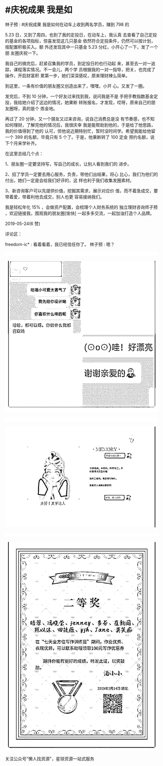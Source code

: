 # #庆祝成果 我是如

林子预 : #庆祝成果 我是如何在动车上收到两名学员，赚到 798 的

5.23 日，又到了周四，也到了我的定投日，在动车上，我认真 去查看了自己定投的基金的各项指标，惊喜发现这几只基金 依然符合定投条件，仍然可以按计划，按配置积极买入。额 外还发现其中一只基金 5.23 分红，小开心了一下，发了一个朋 友圈庆祝一下。

我自己的搞完后，赶紧召集我的学员，到定投日的也行动起 来，甚至去一对一追踪，课程落实情况。不一会儿，两个学 员根据我的一对一指导，把关，也完成了操作，开启财富积 累第一步，她们深深感叹，原来理财辣么简单。

到这里，一条有价值的朋友圈又创造出来了，嘿嘿，小开 心。又发了一圈。

发完后，不到 10 分钟，一个好友过来找到我，说问我是不是 手把手教指数基金定投，我给她介绍了这边的情况，她果断 转账报名，才发现，哎呀，原来自己的朋友圈呀，真的是个 炼金地。

再过了 20 分钟，又一个朋友又过来咨询，说自己消费总是没 有节奏感，也不知如何理财，了解完他的情况后，我很庆幸 我是能帮助到他的，于是给了他思路，我的价值得到了他的 认可，但他说近期特别忙，暂时没时间学。希望我能给他留 一个 399 的名额，毕竟只有 5 个了。于是，他果断转了 100 定金 预约名额，说下个月来学补齐。

在这里总结几个点：

1、朋友圈一定要坚持写，写自己的成长，让别人看到我们的 进步。

2、招了学员一定要去用心服务，负责，带他们出结果，将心 比心，我们为他们的付出，她们一定是会给我们好评的，这 样也利于我们收集发圈素材。

3、新咨询客户可以先提供价值，挖掘其需求，展示对应价 值，而不着急成交，要带着爱，带着利他去成交，别人也更 容易接纳我们。

我是轻松年化 15% ，会做资产配置，会梳理个人财务系统的 独立理财咨询师子预 ，欢迎链接我，围观我的朋友圈[愉快] 一起多多交流，一起加油打造个人品牌。

2019-05-24(6 赞)

评论区：

freedom-ic* : 看着看着，我已经信任你了。 林子预 : 嗯？

![image](img/Image_218.png)

![image](img/Image_219.png)

![image](img/Image_220.png)

![image](img/Image_221.png)

![image](img/Image_222.png)

![image](img/Image_223.png)

关注公众号"懒人找资源"，星球资源一站式服务